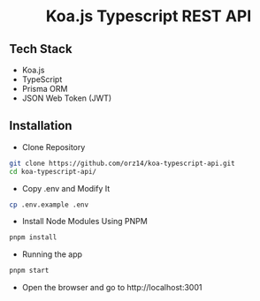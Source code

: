 <h1 align="center">Koa.js Typescript REST API</h1>

## Tech Stack

- Koa.js
- TypeScript
- Prisma ORM
- JSON Web Token (JWT)

## Installation

- Clone Repository

```bash
git clone https://github.com/orz14/koa-typescript-api.git
cd koa-typescript-api/
```

- Copy .env and Modify It

```bash
cp .env.example .env
```

- Install Node Modules Using PNPM

```bash
pnpm install
```

- Running the app

```bash
pnpm start
```

- Open the browser and go to http://localhost:3001
